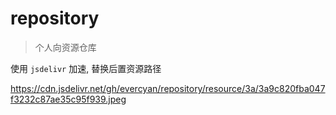 # repository

> 个人向资源仓库

使用 `jsdelivr` 加速, 替换后置资源路径

https://cdn.jsdelivr.net/gh/evercyan/repository/resource/3a/3a9c820fba047f3232c87ae35c95f939.jpeg
